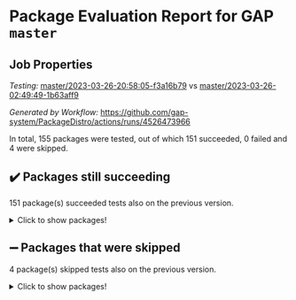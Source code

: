 # Package Evaluation Report for GAP `master`

## Job Properties

*Testing:* [master/2023-03-26-20:58:05-f3a16b79](https://github.com/gap-system/PackageDistro/blob/data/reports/master/2023-03-26-20:58:05-f3a16b79) vs [master/2023-03-26-02:49:49-1b63aff9](https://github.com/gap-system/PackageDistro/blob/data/reports/master/2023-03-26-02:49:49-1b63aff9)

*Generated by Workflow:* https://github.com/gap-system/PackageDistro/actions/runs/4526473966

In total, 155 packages were tested, out of which 151 succeeded, 0 failed and 4 were skipped.

## :heavy_check_mark: Packages still succeeding

151 package(s) succeeded tests also on the previous version.
<details><summary>Click to show packages!</summary>

- 4ti2interface 2023.02-04 [(success)](https://github.com/gap-system/PackageDistro/actions/runs/4526473966/jobs/7971749366)
- ace 5.6.2 [(success)](https://github.com/gap-system/PackageDistro/actions/runs/4526473966/jobs/7971749403)
- aclib 1.3.2 [(success)](https://github.com/gap-system/PackageDistro/actions/runs/4526473966/jobs/7971749443)
- agt 0.3.1 [(success)](https://github.com/gap-system/PackageDistro/actions/runs/4526473966/jobs/7971749471)
- alnuth 3.2.1 [(success)](https://github.com/gap-system/PackageDistro/actions/runs/4526473966/jobs/7971749506)
- anupq 3.3.0 [(success)](https://github.com/gap-system/PackageDistro/actions/runs/4526473966/jobs/7971749540)
- atlasrep 2.1.6 [(success)](https://github.com/gap-system/PackageDistro/actions/runs/4526473966/jobs/7971749575)
- autodoc 2022.10.20 [(success)](https://github.com/gap-system/PackageDistro/actions/runs/4526473966/jobs/7971749597)
- automata 1.15 [(success)](https://github.com/gap-system/PackageDistro/actions/runs/4526473966/jobs/7971749616)
- automgrp 1.3.2 [(success)](https://github.com/gap-system/PackageDistro/actions/runs/4526473966/jobs/7971749648)
- autpgrp 1.11 [(success)](https://github.com/gap-system/PackageDistro/actions/runs/4526473966/jobs/7971749673)
- cap 2023.03-10 [(success)](https://github.com/gap-system/PackageDistro/actions/runs/4526473966/jobs/7971749711)
- caratinterface 2.3.4 [(success)](https://github.com/gap-system/PackageDistro/actions/runs/4526473966/jobs/7971749731)
- cddinterface 2022.11.01 [(success)](https://github.com/gap-system/PackageDistro/actions/runs/4526473966/jobs/7971749756)
- circle 1.6.6 [(success)](https://github.com/gap-system/PackageDistro/actions/runs/4526473966/jobs/7971749778)
- classicpres 1.22 [(success)](https://github.com/gap-system/PackageDistro/actions/runs/4526473966/jobs/7971749814)
- cohomolo 1.6.11 [(success)](https://github.com/gap-system/PackageDistro/actions/runs/4526473966/jobs/7971749864)
- congruence 1.2.5 [(success)](https://github.com/gap-system/PackageDistro/actions/runs/4526473966/jobs/7971749897)
- corelg 1.56 [(success)](https://github.com/gap-system/PackageDistro/actions/runs/4526473966/jobs/7971749930)
- crime 1.6 [(success)](https://github.com/gap-system/PackageDistro/actions/runs/4526473966/jobs/7971749970)
- crisp 1.4.6 [(success)](https://github.com/gap-system/PackageDistro/actions/runs/4526473966/jobs/7971749996)
- crypting 0.10.4 [(success)](https://github.com/gap-system/PackageDistro/actions/runs/4526473966/jobs/7971750029)
- cryst 4.1.25 [(success)](https://github.com/gap-system/PackageDistro/actions/runs/4526473966/jobs/7971750055)
- crystcat 1.1.10 [(success)](https://github.com/gap-system/PackageDistro/actions/runs/4526473966/jobs/7971750093)
- ctbllib 1.3.5 [(success)](https://github.com/gap-system/PackageDistro/actions/runs/4526473966/jobs/7971750119)
- cubefree 1.19 [(success)](https://github.com/gap-system/PackageDistro/actions/runs/4526473966/jobs/7971750154)
- curlinterface 2.3.1 [(success)](https://github.com/gap-system/PackageDistro/actions/runs/4526473966/jobs/7971750184)
- cvec 2.8.0 [(success)](https://github.com/gap-system/PackageDistro/actions/runs/4526473966/jobs/7971750219)
- datastructures 0.3.0 [(success)](https://github.com/gap-system/PackageDistro/actions/runs/4526473966/jobs/7971750250)
- deepthought 1.0.6 [(success)](https://github.com/gap-system/PackageDistro/actions/runs/4526473966/jobs/7971750287)
- design 1.8 [(success)](https://github.com/gap-system/PackageDistro/actions/runs/4526473966/jobs/7971750319)
- difsets 2.3.1 [(success)](https://github.com/gap-system/PackageDistro/actions/runs/4526473966/jobs/7971750348)
- digraphs 1.6.1 [(success)](https://github.com/gap-system/PackageDistro/actions/runs/4526473966/jobs/7971750383)
- edim 1.3.6 [(success)](https://github.com/gap-system/PackageDistro/actions/runs/4526473966/jobs/7971750416)
- example 4.3.4 [(success)](https://github.com/gap-system/PackageDistro/actions/runs/4526473966/jobs/7971750455)
- examplesforhomalg 2023.02-04 [(success)](https://github.com/gap-system/PackageDistro/actions/runs/4526473966/jobs/7971750492)
- factint 1.6.3 [(success)](https://github.com/gap-system/PackageDistro/actions/runs/4526473966/jobs/7971750534)
- ferret 1.0.9 [(success)](https://github.com/gap-system/PackageDistro/actions/runs/4526473966/jobs/7971750566)
- fga 1.4.0 [(success)](https://github.com/gap-system/PackageDistro/actions/runs/4526473966/jobs/7971750606)
- fining 1.5.5 [(success)](https://github.com/gap-system/PackageDistro/actions/runs/4526473966/jobs/7971750654)
- float 1.0.3 [(success)](https://github.com/gap-system/PackageDistro/actions/runs/4526473966/jobs/7971750701)
- format 1.4.3 [(success)](https://github.com/gap-system/PackageDistro/actions/runs/4526473966/jobs/7971750762)
- forms 1.2.9 [(success)](https://github.com/gap-system/PackageDistro/actions/runs/4526473966/jobs/7971750806)
- fplsa 1.2.6 [(success)](https://github.com/gap-system/PackageDistro/actions/runs/4526473966/jobs/7971750849)
- fr 2.4.12 [(success)](https://github.com/gap-system/PackageDistro/actions/runs/4526473966/jobs/7971750893)
- francy 1.2.5 [(success)](https://github.com/gap-system/PackageDistro/actions/runs/4526473966/jobs/7971750942)
- fwtree 1.3 [(success)](https://github.com/gap-system/PackageDistro/actions/runs/4526473966/jobs/7971750983)
- gapdoc 1.6.6 [(success)](https://github.com/gap-system/PackageDistro/actions/runs/4526473966/jobs/7971751027)
- gauss 2023.02-04 [(success)](https://github.com/gap-system/PackageDistro/actions/runs/4526473966/jobs/7971751062)
- gaussforhomalg 2023.02-04 [(success)](https://github.com/gap-system/PackageDistro/actions/runs/4526473966/jobs/7971751106)
- gbnp 1.0.5 [(success)](https://github.com/gap-system/PackageDistro/actions/runs/4526473966/jobs/7971751171)
- generalizedmorphismsforcap 2023.02-01 [(success)](https://github.com/gap-system/PackageDistro/actions/runs/4526473966/jobs/7971751215)
- genss 1.6.8 [(success)](https://github.com/gap-system/PackageDistro/actions/runs/4526473966/jobs/7971751266)
- gradedmodules 2023.02-04 [(success)](https://github.com/gap-system/PackageDistro/actions/runs/4526473966/jobs/7971751322)
- gradedringforhomalg 2023.02-04 [(success)](https://github.com/gap-system/PackageDistro/actions/runs/4526473966/jobs/7971751376)
- grape 4.9.0 [(success)](https://github.com/gap-system/PackageDistro/actions/runs/4526473966/jobs/7971751441)
- groupoids 1.73 [(success)](https://github.com/gap-system/PackageDistro/actions/runs/4526473966/jobs/7971751509)
- grpconst 2.6.4 [(success)](https://github.com/gap-system/PackageDistro/actions/runs/4526473966/jobs/7971751556)
- guarana 0.96.3 [(success)](https://github.com/gap-system/PackageDistro/actions/runs/4526473966/jobs/7971751626)
- guava 3.18 [(success)](https://github.com/gap-system/PackageDistro/actions/runs/4526473966/jobs/7971751682)
- hap 1.54 [(success)](https://github.com/gap-system/PackageDistro/actions/runs/4526473966/jobs/7971751769)
- hapcryst 0.1.15 [(success)](https://github.com/gap-system/PackageDistro/actions/runs/4526473966/jobs/7971751831)
- hecke 1.5.3 [(success)](https://github.com/gap-system/PackageDistro/actions/runs/4526473966/jobs/7971751900)
- help 3.5 [(success)](https://github.com/gap-system/PackageDistro/actions/runs/4526473966/jobs/7971751949)
- homalg 2023.02-05 [(success)](https://github.com/gap-system/PackageDistro/actions/runs/4526473966/jobs/7971752013)
- homalgtocas 2023.02-04 [(success)](https://github.com/gap-system/PackageDistro/actions/runs/4526473966/jobs/7971752081)
- idrel 2.45 [(success)](https://github.com/gap-system/PackageDistro/actions/runs/4526473966/jobs/7971752155)
- images 1.3.1 [(success)](https://github.com/gap-system/PackageDistro/actions/runs/4526473966/jobs/7971752228)
- intpic 0.3.0 [(success)](https://github.com/gap-system/PackageDistro/actions/runs/4526473966/jobs/7971752277)
- io 4.8.1 [(success)](https://github.com/gap-system/PackageDistro/actions/runs/4526473966/jobs/7971752326)
- io_forhomalg 2023.02-04 [(success)](https://github.com/gap-system/PackageDistro/actions/runs/4526473966/jobs/7971752368)
- irredsol 1.4.4 [(success)](https://github.com/gap-system/PackageDistro/actions/runs/4526473966/jobs/7971752402)
- json 2.1.1 [(success)](https://github.com/gap-system/PackageDistro/actions/runs/4526473966/jobs/7971752440)
- jupyterkernel 1.5.0 [(success)](https://github.com/gap-system/PackageDistro/actions/runs/4526473966/jobs/7971752481)
- jupyterviz 1.5.6 [(success)](https://github.com/gap-system/PackageDistro/actions/runs/4526473966/jobs/7971752511)
- kan 1.35 [(success)](https://github.com/gap-system/PackageDistro/actions/runs/4526473966/jobs/7971752553)
- kbmag 1.5.11 [(success)](https://github.com/gap-system/PackageDistro/actions/runs/4526473966/jobs/7971752605)
- laguna 3.9.6 [(success)](https://github.com/gap-system/PackageDistro/actions/runs/4526473966/jobs/7971752656)
- liealgdb 2.2.1 [(success)](https://github.com/gap-system/PackageDistro/actions/runs/4526473966/jobs/7971752692)
- liepring 2.8 [(success)](https://github.com/gap-system/PackageDistro/actions/runs/4526473966/jobs/7971752717)
- liering 2.4.2 [(success)](https://github.com/gap-system/PackageDistro/actions/runs/4526473966/jobs/7971752742)
- linearalgebraforcap 2023.03-05 [(success)](https://github.com/gap-system/PackageDistro/actions/runs/4526473966/jobs/7971752768)
- localizeringforhomalg 2023.02-04 [(success)](https://github.com/gap-system/PackageDistro/actions/runs/4526473966/jobs/7971752809)
- loops 3.4.3 [(success)](https://github.com/gap-system/PackageDistro/actions/runs/4526473966/jobs/7971752839)
- lpres 1.0.3 [(success)](https://github.com/gap-system/PackageDistro/actions/runs/4526473966/jobs/7971752874)
- majoranaalgebras 1.5.1 [(success)](https://github.com/gap-system/PackageDistro/actions/runs/4526473966/jobs/7971752897)
- mapclass 1.4.6 [(success)](https://github.com/gap-system/PackageDistro/actions/runs/4526473966/jobs/7971752922)
- matgrp 0.70 [(success)](https://github.com/gap-system/PackageDistro/actions/runs/4526473966/jobs/7971752959)
- matricesforhomalg 2023.02-04 [(success)](https://github.com/gap-system/PackageDistro/actions/runs/4526473966/jobs/7971753006)
- modisom 2.5.4 [(success)](https://github.com/gap-system/PackageDistro/actions/runs/4526473966/jobs/7971753040)
- modulepresentationsforcap 2023.02-03 [(success)](https://github.com/gap-system/PackageDistro/actions/runs/4526473966/jobs/7971753067)
- modules 2023.02-04 [(success)](https://github.com/gap-system/PackageDistro/actions/runs/4526473966/jobs/7971753093)
- monoidalcategories 2023.02-05 [(success)](https://github.com/gap-system/PackageDistro/actions/runs/4526473966/jobs/7971753127)
- nconvex 2022.09-01 [(success)](https://github.com/gap-system/PackageDistro/actions/runs/4526473966/jobs/7971753156)
- nilmat 1.4.2 [(success)](https://github.com/gap-system/PackageDistro/actions/runs/4526473966/jobs/7971753186)
- nock 1.5 [(success)](https://github.com/gap-system/PackageDistro/actions/runs/4526473966/jobs/7971753218)
- normalizinterface 1.3.5 [(success)](https://github.com/gap-system/PackageDistro/actions/runs/4526473966/jobs/7971753243)
- nq 2.5.9 [(success)](https://github.com/gap-system/PackageDistro/actions/runs/4526473966/jobs/7971753274)
- numericalsgps 1.3.1 [(success)](https://github.com/gap-system/PackageDistro/actions/runs/4526473966/jobs/7971753304)
- openmath 11.5.3 [(success)](https://github.com/gap-system/PackageDistro/actions/runs/4526473966/jobs/7971753334)
- orb 4.9.0 [(success)](https://github.com/gap-system/PackageDistro/actions/runs/4526473966/jobs/7971753354)
- packagemanager 1.4.1 [(success)](https://github.com/gap-system/PackageDistro/actions/runs/4526473966/jobs/7971753377)
- patternclass 2.4.3 [(success)](https://github.com/gap-system/PackageDistro/actions/runs/4526473966/jobs/7971753403)
- permut 2.0.4 [(success)](https://github.com/gap-system/PackageDistro/actions/runs/4526473966/jobs/7971753423)
- polenta 1.3.10 [(success)](https://github.com/gap-system/PackageDistro/actions/runs/4526473966/jobs/7971753442)
- polymaking 0.8.6 [(success)](https://github.com/gap-system/PackageDistro/actions/runs/4526473966/jobs/7971753472)
- primgrp 3.4.4 [(success)](https://github.com/gap-system/PackageDistro/actions/runs/4526473966/jobs/7971753512)
- profiling 2.5.2 [(success)](https://github.com/gap-system/PackageDistro/actions/runs/4526473966/jobs/7971753548)
- qpa 1.34 [(success)](https://github.com/gap-system/PackageDistro/actions/runs/4526473966/jobs/7971753593)
- quagroup 1.8.3 [(success)](https://github.com/gap-system/PackageDistro/actions/runs/4526473966/jobs/7971753634)
- radiroot 2.9 [(success)](https://github.com/gap-system/PackageDistro/actions/runs/4526473966/jobs/7971753672)
- rcwa 4.7.1 [(success)](https://github.com/gap-system/PackageDistro/actions/runs/4526473966/jobs/7971753704)
- rds 1.8 [(success)](https://github.com/gap-system/PackageDistro/actions/runs/4526473966/jobs/7971753757)
- recog 1.4.2 [(success)](https://github.com/gap-system/PackageDistro/actions/runs/4526473966/jobs/7971753819)
- repndecomp 1.3.0 [(success)](https://github.com/gap-system/PackageDistro/actions/runs/4526473966/jobs/7971753868)
- repsn 3.1.1 [(success)](https://github.com/gap-system/PackageDistro/actions/runs/4526473966/jobs/7971753926)
- resclasses 4.7.3 [(success)](https://github.com/gap-system/PackageDistro/actions/runs/4526473966/jobs/7971753980)
- ringsforhomalg 2023.02-05 [(success)](https://github.com/gap-system/PackageDistro/actions/runs/4526473966/jobs/7971754027)
- sco 2023.02-04 [(success)](https://github.com/gap-system/PackageDistro/actions/runs/4526473966/jobs/7971754097)
- scscp 2.4.1 [(success)](https://github.com/gap-system/PackageDistro/actions/runs/4526473966/jobs/7971754145)
- semigroups 5.2.1 [(success)](https://github.com/gap-system/PackageDistro/actions/runs/4526473966/jobs/7971754189)
- sglppow 2.3 [(success)](https://github.com/gap-system/PackageDistro/actions/runs/4526473966/jobs/7971754237)
- sgpviz 0.999.5 [(success)](https://github.com/gap-system/PackageDistro/actions/runs/4526473966/jobs/7971754282)
- simpcomp 2.1.14 [(success)](https://github.com/gap-system/PackageDistro/actions/runs/4526473966/jobs/7971754350)
- singular 2023.02.09 [(success)](https://github.com/gap-system/PackageDistro/actions/runs/4526473966/jobs/7971754406)
- sl2reps 1.1 [(success)](https://github.com/gap-system/PackageDistro/actions/runs/4526473966/jobs/7971754457)
- sla 1.5.3 [(success)](https://github.com/gap-system/PackageDistro/actions/runs/4526473966/jobs/7971754531)
- smallgrp 1.5.2 [(success)](https://github.com/gap-system/PackageDistro/actions/runs/4526473966/jobs/7971754567)
- smallsemi 0.6.13 [(success)](https://github.com/gap-system/PackageDistro/actions/runs/4526473966/jobs/7971754630)
- sonata 2.9.6 [(success)](https://github.com/gap-system/PackageDistro/actions/runs/4526473966/jobs/7971754677)
- sophus 1.27 [(success)](https://github.com/gap-system/PackageDistro/actions/runs/4526473966/jobs/7971754723)
- spinsym 1.5.2 [(success)](https://github.com/gap-system/PackageDistro/actions/runs/4526473966/jobs/7971754778)
- standardff 0.9.4 [(success)](https://github.com/gap-system/PackageDistro/actions/runs/4526473966/jobs/7971754815)
- symbcompcc 1.3.2 [(success)](https://github.com/gap-system/PackageDistro/actions/runs/4526473966/jobs/7971754859)
- thelma 1.3 [(success)](https://github.com/gap-system/PackageDistro/actions/runs/4526473966/jobs/7971754897)
- tomlib 1.2.9 [(success)](https://github.com/gap-system/PackageDistro/actions/runs/4526473966/jobs/7971754937)
- toolsforhomalg 2023.03-01 [(success)](https://github.com/gap-system/PackageDistro/actions/runs/4526473966/jobs/7971754988)
- toric 1.9.5 [(success)](https://github.com/gap-system/PackageDistro/actions/runs/4526473966/jobs/7971755028)
- toricvarieties 2022.07.13 [(success)](https://github.com/gap-system/PackageDistro/actions/runs/4526473966/jobs/7971755069)
- transgrp 3.6.3 [(success)](https://github.com/gap-system/PackageDistro/actions/runs/4526473966/jobs/7971755117)
- ugaly 4.0.3 [(success)](https://github.com/gap-system/PackageDistro/actions/runs/4526473966/jobs/7971755157)
- unipot 1.5 [(success)](https://github.com/gap-system/PackageDistro/actions/runs/4526473966/jobs/7971755207)
- unitlib 4.2.0 [(success)](https://github.com/gap-system/PackageDistro/actions/runs/4526473966/jobs/7971755237)
- utils 0.82 [(success)](https://github.com/gap-system/PackageDistro/actions/runs/4526473966/jobs/7971755275)
- uuid 0.7 [(success)](https://github.com/gap-system/PackageDistro/actions/runs/4526473966/jobs/7971755317)
- walrus 0.9991 [(success)](https://github.com/gap-system/PackageDistro/actions/runs/4526473966/jobs/7971755346)
- wedderga 4.10.3 [(success)](https://github.com/gap-system/PackageDistro/actions/runs/4526473966/jobs/7971755377)
- xmod 2.91 [(success)](https://github.com/gap-system/PackageDistro/actions/runs/4526473966/jobs/7971755413)
- xmodalg 1.23 [(success)](https://github.com/gap-system/PackageDistro/actions/runs/4526473966/jobs/7971755443)
- yangbaxter 0.10.3 [(success)](https://github.com/gap-system/PackageDistro/actions/runs/4526473966/jobs/7971755474)
- zeromqinterface 0.14 [(success)](https://github.com/gap-system/PackageDistro/actions/runs/4526473966/jobs/7971755499)
</details>

## :heavy_minus_sign: Packages that were skipped

4 package(s) skipped tests also on the previous version.
<details><summary>Click to show packages!</summary>

- browse 1.8.21 [(skipped)](https://github.com/gap-system/PackageDistro/actions/runs/4526473966/jobs/7971668348)
- itc 1.5.1 [(skipped)](https://github.com/gap-system/PackageDistro/actions/runs/4526473966/jobs/7971668348)
- polycyclic 2.16 [(skipped)](https://github.com/gap-system/PackageDistro/actions/runs/4526473966/jobs/7971668348)
- xgap 4.31 [(skipped)](https://github.com/gap-system/PackageDistro/actions/runs/4526473966/jobs/7971668348)
</details>

